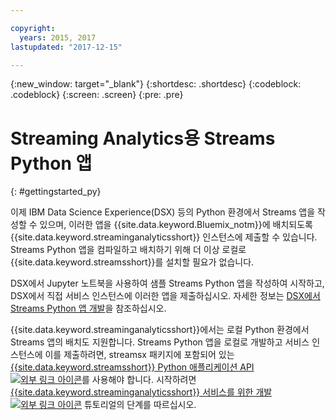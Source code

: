 ```yaml
---

copyright:
  years: 2015, 2017
lastupdated: "2017-12-15"

---
```


<!-- Attribute definitions -->
{:new_window: target="_blank"}
{:shortdesc: .shortdesc}
{:codeblock: .codeblock}
{:screen: .screen}
{:pre: .pre}

# Streaming Analytics용 Streams Python 앱
{: #gettingstarted_py}

이제 IBM Data Science Experience(DSX) 등의 Python 환경에서 Streams 앱을 작성할 수 있으며, 이러한 앱을 {{site.data.keyword.Bluemix_notm}}에 배치되도록 {{site.data.keyword.streaminganalyticsshort}} 인스턴스에 제출할 수 있습니다. Streams Python 앱을 컴파일하고 배치하기 위해 더 이상 로컬로 {{site.data.keyword.streamsshort}}를 설치할 필요가 없습니다.

DSX에서 Jupyter 노트북을 사용하여 샘플 Streams Python 앱을 작성하여 시작하고, DSX에서 직접 서비스 인스턴스에 이러한 앱을 제출하십시오. 자세한 정보는 [DSX에서 Streams Python 앱 개발](/docs/services/StreamingAnalytics/t_develop_apps_python.html#t_develop_python_dsx)을 참조하십시오.

{{site.data.keyword.streaminganalyticsshort}}에서는 로컬 Python 환경에서 Streams 앱의 배치도 지원합니다. Streams Python 앱을 로컬로 개발하고 서비스 인스턴스에 이를 제출하려면, streamsx 패키지에 포함되어 있는 [{{site.data.keyword.streamsshort}} Python 애플리케이션 API ![외부 링크 아이콘](../../icons/launch-glyph.svg "외부 링크 아이콘")](http://ibmstreams.github.io/streamsx.documentation/docs/python/python-appapi-devguide/#50-api-features)를 사용해야 합니다. 시작하려면 [{{site.data.keyword.streaminganalyticsshort}} 서비스를 위한 개발 ![외부 링크 아이콘](../../icons/launch-glyph.svg "외부 링크 아이콘")](http://ibmstreams.github.io/streamsx.documentation/docs/python/1.6/python-appapi-devguide-2a/index.html) 튜토리얼의 단계를 따르십시오. 
